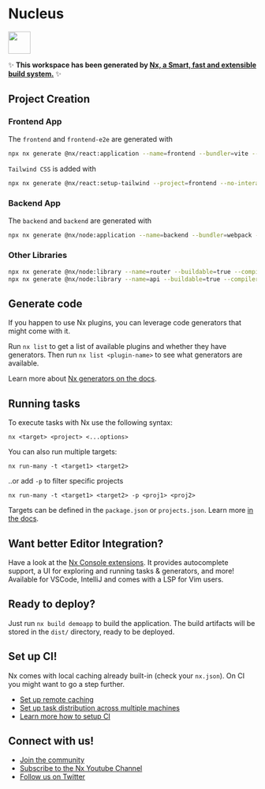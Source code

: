 # Nucleus

<a alt="Nx logo" href="https://nx.dev" target="_blank" rel="noreferrer"><img src="https://raw.githubusercontent.com/nrwl/nx/master/images/nx-logo.png" width="45"></a>

✨ **This workspace has been generated by [Nx, a Smart, fast and extensible build system.](https://nx.dev)** ✨

## Project Creation

### Frontend App

The `frontend` and `frontend-e2e` are generated with

```bash
npx nx generate @nx/react:application --name=frontend --bundler=vite --compiler=swc --pascalCaseFiles=true --unitTestRunner=vitest --no-interactive;
```

`Tailwind CSS` is added with

```bash
npx nx generate @nx/react:setup-tailwind --project=frontend --no-interactive
```

### Backend App

The `backend` and `backend` are generated with

```bash
npx nx generate @nx/node:application --name=backend --bundler=webpack --frontendProject=frontend --docker=true --port=4700 --swcJest=true --babelJest=true --no-interactive
```

### Other Libraries

```bash
npx nx generate @nx/node:library --name=router --buildable=true --compiler=swc --babelJest=true --testEnvironment=node --standaloneConfig=false --no-interactive
npx nx generate @nx/node:library --name=api --buildable=true --compiler=swc --babelJest=true --testEnvironment=node --standaloneConfig=false --no-interactive
```

## Generate code

If you happen to use Nx plugins, you can leverage code generators that might come with it.

Run `nx list` to get a list of available plugins and whether they have generators. Then run `nx list <plugin-name>` to see what generators are available.

Learn more about [Nx generators on the docs](https://nx.dev/plugin-features/use-code-generators).

## Running tasks

To execute tasks with Nx use the following syntax:

```
nx <target> <project> <...options>
```

You can also run multiple targets:

```
nx run-many -t <target1> <target2>
```

..or add `-p` to filter specific projects

```
nx run-many -t <target1> <target2> -p <proj1> <proj2>
```

Targets can be defined in the `package.json` or `projects.json`. Learn more [in the docs](https://nx.dev/core-features/run-tasks).

## Want better Editor Integration?

Have a look at the [Nx Console extensions](https://nx.dev/nx-console). It provides autocomplete support, a UI for exploring and running tasks & generators, and more! Available for VSCode, IntelliJ and comes with a LSP for Vim users.

## Ready to deploy?

Just run `nx build demoapp` to build the application. The build artifacts will be stored in the `dist/` directory, ready to be deployed.

## Set up CI!

Nx comes with local caching already built-in (check your `nx.json`). On CI you might want to go a step further.

- [Set up remote caching](https://nx.dev/core-features/share-your-cache)
- [Set up task distribution across multiple machines](https://nx.dev/core-features/distribute-task-execution)
- [Learn more how to setup CI](https://nx.dev/recipes/ci)

## Connect with us!

- [Join the community](https://nx.dev/community)
- [Subscribe to the Nx Youtube Channel](https://www.youtube.com/@nxdevtools)
- [Follow us on Twitter](https://twitter.com/nxdevtools)
